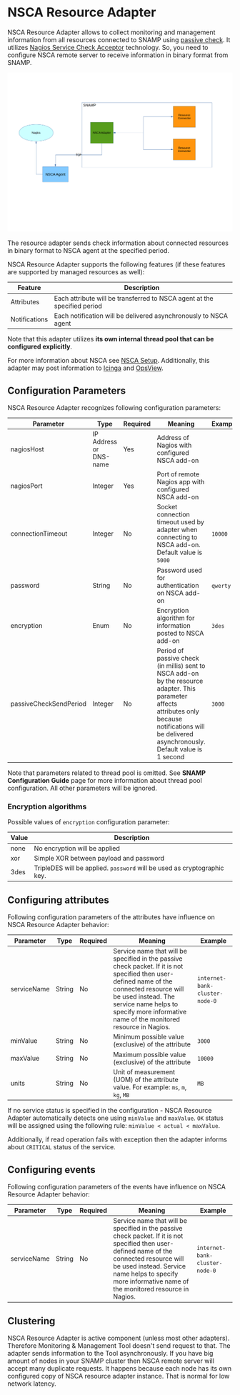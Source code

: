 NSCA Resource Adapter
====
NSCA Resource Adapter allows to collect monitoring and management information from all resources connected to SNAMP using [passive check](http://nagios.sourceforge.net/docs/3_0/passivechecks.html). It utilizes [Nagios Service Check Acceptor](http://nagios.sourceforge.net/download/contrib/documentation/misc/NSCA_Setup.pdf) technology. So, you need to configure NSCA remote server to receive information in binary format from SNAMP.

![Communication Scheme](nsca-adapter.png)

The resource adapter sends check information about connected resources in binary format to NSCA agent at the specified period.

NSCA Resource Adapter supports the following features (if these features are supported by managed resources as well):

Feature | Description
---- | ----
Attributes | Each attribute will be transferred to NSCA agent at the specified period
Notifications | Each notification will be delivered asynchronously to NSCA agent

Note that this adapter utilizes **its own internal thread pool that can be configured explicitly**.

For more information about NSCA see [NSCA Setup](http://nagios.sourceforge.net/download/contrib/documentation/misc/NSCA_Setup.pdf). Additionally, this adapter may post information to [Icinga](https://www.icinga.org/) and [OpsView](http://www.opsview.com/).

## Configuration Parameters
NSCA Resource Adapter recognizes following configuration parameters:

Parameter | Type | Required | Meaning | Example
---- | ---- | ---- | ---- | ----
nagiosHost | IP Address or DNS-name | Yes | Address of Nagios with configured NSCA add-on
nagiosPort | Integer | Yes | Port of remote Nagios app with configured NSCA add-on
connectionTimeout | Integer | No | Socket connection timeout used by adapter when connecting to NSCA add-on. Default value is `5000` | `10000`
password | String | No | Password used for authentication on NSCA add-on | `qwerty`
encryption | Enum | No | Encryption algorithm for information posted to NSCA add-on | `3des`
passiveCheckSendPeriod | Integer | No | Period of passive check (in millis) sent to NSCA add-on by the resource adapter. This parameter affects attributes only because notifications will be delivered asynchronously. Default value is 1 second | `3000`

Note that parameters related to thread pool is omitted. See **SNAMP Configuration Guide** page for more information about thread pool configuration. All other parameters will be ignored.

### Encryption algorithms
Possible values of `encryption` configuration parameter:

Value | Description
---- | ----
none | No encryption will be applied
xor | Simple XOR between payload and password
3des | TripleDES will be applied. `password` will be used as cryptographic key.

## Configuring attributes
Following configuration parameters of the attributes have influence on NSCA Resource Adapter behavior:

Parameter | Type | Required | Meaning | Example
---- | ---- | ---- | ---- | ----
serviceName | String | No | Service name that will be specified in the passive check packet. If it is not specified then user-defined name of the connected resource will be used instead. The service name helps to specify more informative name of the monitored resource in Nagios. | `internet-bank-cluster-node-0`
minValue | String | No | Minimum possible value (exclusive) of the attribute | `3000`
maxValue | String | No | Maximum possible value (exclusive) of the attribute | `10000`
units | String | No | Unit of measurement (UOM) of the attribute value. For example: `ms`, `m`, `kg`, `MB` | `MB`

If no service status is specified in the configuration - NSCA Resource Adapter automatically detects one using `minValue` and `maxValue`. `OK` status will be assigned using the following rule: `minValue < actual < maxValue`.

Additionally, if read operation fails with exception then the adapter informs about `CRITICAL` status of the service.

## Configuring events
Following configuration parameters of the events have influence on NSCA Resource Adapter behavior:

Parameter | Type | Required | Meaning | Example
---- | ---- | ---- | ---- | ----
serviceName | String | No | Service name that will be specified in the passive check packet. If it is not specified then user-defined name of the connected resource will be used instead. Service name helps to specify more informative name of the monitored resource in Nagios. | `internet-bank-cluster-node-0`

## Clustering
NSCA Resource Adapter is active component (unless most other adapters). Therefore Monitoring & Management Tool doesn't send request to that. The adapter sends information to the Tool asynchronously. If you have big amount of nodes in your SNAMP cluster then NSCA remote server will accept many duplicate requests. It happens because each node has its own configured copy of NSCA resource adapter instance. That is normal for low network latency.
